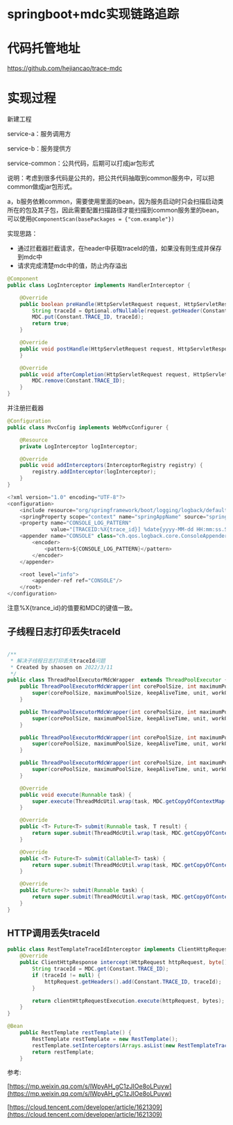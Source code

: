 # springboot+mdc实现链路追踪

# 代码托管地址
https://github.com/hejiancao/trace-mdc
# 实现过程

新建工程

service-a：服务调用方

service-b：服务提供方

service-common：公共代码，后期可以打成jar包形式

说明：考虑到很多代码是公共的，把公共代码抽取到common服务中，可以把common做成jar包形式。

a，b服务依赖common，需要使用里面的bean，因为服务启动时只会扫描启动类所在的包及其子包，因此需要配置扫描路径才能扫描到common服务里的bean，可以使用`@ComponentScan(basePackages = {"com.example"})`

实现思路：

- 通过拦截器拦截请求，在header中获取traceId的值，如果没有则生成并保存到mdc中
- 请求完成清楚mdc中的值，防止内存溢出

```java
@Component
public class LogInterceptor implements HandlerInterceptor {

    @Override
    public boolean preHandle(HttpServletRequest request, HttpServletResponse response, Object handler) throws Exception {
        String traceId = Optional.ofNullable(request.getHeader(Constant.TRACE_ID)).orElse(TraceIdUtil.getTraceId());
        MDC.put(Constant.TRACE_ID, traceId);
        return true;
    }

    @Override
    public void postHandle(HttpServletRequest request, HttpServletResponse response, Object handler, ModelAndView modelAndView) throws Exception {
    }

    @Override
    public void afterCompletion(HttpServletRequest request, HttpServletResponse response, Object handler, Exception ex) throws Exception {
        MDC.remove(Constant.TRACE_ID);
    }
}
```

并注册拦截器

```java
@Configuration
public class MvcConfig implements WebMvcConfigurer {

    @Resource
    private LogInterceptor logInterceptor;

    @Override
    public void addInterceptors(InterceptorRegistry registry) {
        registry.addInterceptor(logInterceptor);
    }
}
```

```java
<?xml version="1.0" encoding="UTF-8"?>
<configuration>
    <include resource="org/springframework/boot/logging/logback/defaults.xml"/>
    <springProperty scope="context" name="springAppName" source="spring.application.name"/>
    <property name="CONSOLE_LOG_PATTERN"
              value="[TRACEID:%X{trace_id}] %date{yyyy-MM-dd HH:mm:ss.SSS}|${springAppName}|%level|%thread|%clr(%-40.40logger{39})|%line:%message%n"/>
    <appender name="CONSOLE" class="ch.qos.logback.core.ConsoleAppender">
        <encoder>
            <pattern>${CONSOLE_LOG_PATTERN}</pattern>
        </encoder>
    </appender>

    <root level="info">
        <appender-ref ref="CONSOLE"/>
    </root>
</configuration>
```

注意%X{trance_id}的值要和MDC的键值一致。

## ****子线程日志打印丢失traceId****

```java

/**
 * 解决子线程日志打印丢失traceId问题
 * Created by shaosen on 2022/3/11
 */
public class ThreadPoolExecutorMdcWrapper  extends ThreadPoolExecutor {
    public ThreadPoolExecutorMdcWrapper(int corePoolSize, int maximumPoolSize, long keepAliveTime, TimeUnit unit, BlockingQueue<Runnable> workQueue) {
        super(corePoolSize, maximumPoolSize, keepAliveTime, unit, workQueue);
    }

    public ThreadPoolExecutorMdcWrapper(int corePoolSize, int maximumPoolSize, long keepAliveTime, TimeUnit unit, BlockingQueue<Runnable> workQueue, ThreadFactory threadFactory) {
        super(corePoolSize, maximumPoolSize, keepAliveTime, unit, workQueue, threadFactory);
    }

    public ThreadPoolExecutorMdcWrapper(int corePoolSize, int maximumPoolSize, long keepAliveTime, TimeUnit unit, BlockingQueue<Runnable> workQueue, RejectedExecutionHandler handler) {
        super(corePoolSize, maximumPoolSize, keepAliveTime, unit, workQueue, handler);
    }

    public ThreadPoolExecutorMdcWrapper(int corePoolSize, int maximumPoolSize, long keepAliveTime, TimeUnit unit, BlockingQueue<Runnable> workQueue, ThreadFactory threadFactory, RejectedExecutionHandler handler) {
        super(corePoolSize, maximumPoolSize, keepAliveTime, unit, workQueue, threadFactory, handler);
    }

    @Override
    public void execute(Runnable task) {
        super.execute(ThreadMdcUtil.wrap(task, MDC.getCopyOfContextMap()));
    }

    @Override
    public <T> Future<T> submit(Runnable task, T result) {
        return super.submit(ThreadMdcUtil.wrap(task, MDC.getCopyOfContextMap()), result);
    }

    @Override
    public <T> Future<T> submit(Callable<T> task) {
        return super.submit(ThreadMdcUtil.wrap(task, MDC.getCopyOfContextMap()));
    }

    @Override
    public Future<?> submit(Runnable task) {
        return super.submit(ThreadMdcUtil.wrap(task, MDC.getCopyOfContextMap()));
    }
}
```

## **HTTP调用丢失traceId**

```java
public class RestTemplateTraceIdInterceptor implements ClientHttpRequestInterceptor {
    @Override
    public ClientHttpResponse intercept(HttpRequest httpRequest, byte[] bytes, ClientHttpRequestExecution clientHttpRequestExecution) throws IOException {
        String traceId = MDC.get(Constant.TRACE_ID);
        if (traceId != null) {
            httpRequest.getHeaders().add(Constant.TRACE_ID, traceId);
        }

        return clientHttpRequestExecution.execute(httpRequest, bytes);
    }
}
```

```java
@Bean
    public RestTemplate restTemplate() {
        RestTemplate restTemplate = new RestTemplate();
        restTemplate.setInterceptors(Arrays.asList(new RestTemplateTraceIdInterceptor()));
        return restTemplate;
    }
```

参考:

[https://mp.weixin.qq.com/s/lWpyAH_gC1zJIOe8oLPuyw](https://mp.weixin.qq.com/s/lWpyAH_gC1zJIOe8oLPuyw)

[https://cloud.tencent.com/developer/article/1621309](https://cloud.tencent.com/developer/article/1621309)